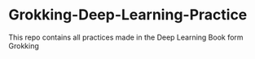 # Grokking-Deep-Learning-Practice
This repo contains all practices made in the Deep Learning Book form Grokking
